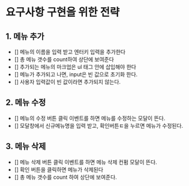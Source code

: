 # 요구사항 구현을 위한 전략

## 1. 메뉴 추가

- [] 메뉴의 이름을 입력 받고 엔터키 입력을 추가한다
- [] 총 메뉴 갯수를 count하여 상단에 보여준다
- [] 추가되는 메뉴의 마크업은 ul 태그 안에 삽입해야 한다
- [] 메뉴가 추가되고 나면, input은 빈 값으로 초기화 한다.
- [] 사용자 입력값이 빈 값이라면 추가되지 않는다.

## 2. 메뉴 수정

- [] 메뉴의 수정 버튼 클릭 이벤트를 하면 메뉴를 수정하는 모달이 뜬다.
- [] 모달창에서 신규메뉴명을 입력 받고, 확인버튼ㅌ을 누르면 메뉴가 수정된다.

## 3. 메뉴 삭제

- [] 메뉴 삭제 버튼 클릭 이벤트를 하면 메뉴 삭제 컨펌 모달이 뜬다.
- [] 확인 버튼을 클릭하면 메뉴가 삭제된다
- [] 총 메뉴 갯수를 count 하여 상단에 보여준다.
